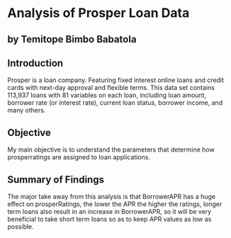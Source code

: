 # Analysis of Prosper Loan Data
## by Temitope Bimbo Babatola


## Introduction
Prosper is a loan company. Featuring fixed interest online loans and credit cards with next-day approval and flexible terms.
This data set contains 113,937 loans with 81 variables on each loan, including loan amount, borrower rate (or interest rate), current loan status, borrower income, and many others. 


## Objective
My main objective is to understand the parameters that determine how prosperratings are assigned to loan applications.


## Summary of Findings

The major take away from this analysis is that BorrowerAPR has a huge effect on prosperRatings, the lower the APR the higher the ratings, longer term loans also result in an increase in BorrowerAPR, so it will be very beneficial to take short term loans so as to keep APR values as low as possible.